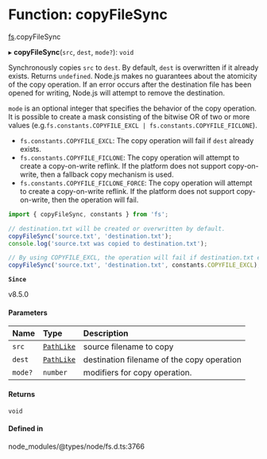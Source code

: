 # Function: copyFileSync

[fs](../modules/fs.md).copyFileSync

▸ **copyFileSync**(`src`, `dest`, `mode?`): `void`

Synchronously copies `src` to `dest`. By default, `dest` is overwritten if it
already exists. Returns `undefined`. Node.js makes no guarantees about the
atomicity of the copy operation. If an error occurs after the destination file
has been opened for writing, Node.js will attempt to remove the destination.

`mode` is an optional integer that specifies the behavior
of the copy operation. It is possible to create a mask consisting of the bitwise
OR of two or more values (e.g.`fs.constants.COPYFILE_EXCL | fs.constants.COPYFILE_FICLONE`).

* `fs.constants.COPYFILE_EXCL`: The copy operation will fail if `dest` already
exists.
* `fs.constants.COPYFILE_FICLONE`: The copy operation will attempt to create a
copy-on-write reflink. If the platform does not support copy-on-write, then a
fallback copy mechanism is used.
* `fs.constants.COPYFILE_FICLONE_FORCE`: The copy operation will attempt to
create a copy-on-write reflink. If the platform does not support
copy-on-write, then the operation will fail.

```js
import { copyFileSync, constants } from 'fs';

// destination.txt will be created or overwritten by default.
copyFileSync('source.txt', 'destination.txt');
console.log('source.txt was copied to destination.txt');

// By using COPYFILE_EXCL, the operation will fail if destination.txt exists.
copyFileSync('source.txt', 'destination.txt', constants.COPYFILE_EXCL);
```

**`Since`**

v8.5.0

#### Parameters

| Name | Type | Description |
| :------ | :------ | :------ |
| `src` | [`PathLike`](../types/fs.PathLike.md) | source filename to copy |
| `dest` | [`PathLike`](../types/fs.PathLike.md) | destination filename of the copy operation |
| `mode?` | `number` | modifiers for copy operation. |

#### Returns

`void`

#### Defined in

node_modules/@types/node/fs.d.ts:3766
